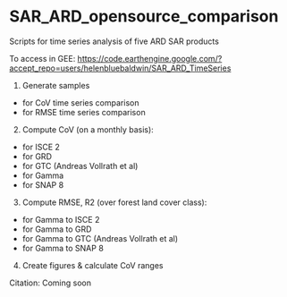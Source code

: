 # SAR_ARD_opensource_comparison

Scripts for time series analysis of five ARD SAR products 

To access in GEE: https://code.earthengine.google.com/?accept_repo=users/helenbluebaldwin/SAR_ARD_TimeSeries

1. Generate samples 
- for CoV time series comparison
- for RMSE time series comparison
2. Compute CoV (on a monthly basis):
- for ISCE 2
- for GRD
- for GTC (Andreas Vollrath et al)
- for Gamma
- for SNAP 8
3. Compute RMSE, R2 (over forest land cover class):
- for Gamma to ISCE 2
- for Gamma to GRD
- for Gamma to GTC (Andreas Vollrath et al)
- for Gamma to SNAP 8
4. Create figures & calculate CoV ranges

Citation: Coming soon
